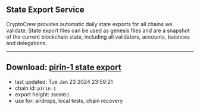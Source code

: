 ## State Export Service
CryptoCrew provides automatic daily state exports for all chains we validate. State export files can be used as genesis files and are a snapshot of the current blockchain state, including all validators, accounts, balances and delegations.

---
**Download: [pirin-1 state export](https://dl.ccvalidators.com/SERVICE/nolus/pirin-1_export_3666051.json)**
---

- last updated: Tue Jan 23 2024 23:59:21
- chain id: `pirin-1`
- export height: `3666051`
- use for: airdrops, local tests, chain recovery
